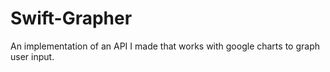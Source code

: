# Swift-Grapher
An implementation of an API I made that works with google charts to graph user input.
